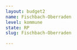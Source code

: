```yaml
---
layout: budget2
name: Fischbach-Oberraden
level: kommune
state: RP
slug: Fischbach-Oberraden

---
```



